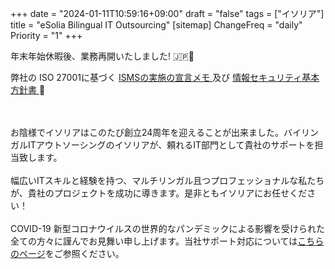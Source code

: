 +++
date = "2024-01-11T10:59:16+09:00"
draft = "false"
tags = ["イソリア"]
title = "eSolia Bilingual IT Outsourcing"
[sitemap]
  ChangeFreq = "daily"
  Priority = "1"
+++

<!-- <span class="tag is-danger is-large">12月28日から1月4日まで年末年始休暇中。あけましておめでとうございます！ 🇯🇵㊗️</span><br><br>   -->
<!-- <span class="tag is-danger is-large">8月16日までお盆休暇中。🇯🇵🪷</span><br> -->
<!-- <span class="tag is-danger is-large">お盆の後、業務再開いたしました! 🇯🇵🪷</span><br>  -->
<span class="tag is-danger is-large">年末年始休暇後、業務再開いたしました! 🇯🇵🎍</span><br>
<!-- <a href="/post/20210222-esolia-office-move-to-shiodome/" class="button is-danger is-size-6-mobile is-medium">引っ越しました! 🎉</a> -->
<!-- <span class="tag is-danger is-large">イソリアはペーパーレス実施中で、お見積もり、納品書、請求書や</span> -->
<!-- <span class="tag is-danger is-large">レポートなどのPDFをメールの配信のみとさせて頂いております。</span> -->
<!-- <span class="tag is-danger is-large">ご理解、ご協力の程、誠にありがとうございます。♻️</span> -->

<span class="tag is-danger is-large">弊社の ISO 27001に基づく <a href="https://esolia.pro/ismsexecmemo" class="has-text-esolia-yellow-2"> ISMSの実施の宣言メモ </a> 及び <a href="https://esolia.pro/basesecpol" class="has-text-esolia-yellow-2"> 情報セキュリティ基本⽅針書 </a> 🚀</span>

<br><br>
お陰様でイソリアはこのたび<span class="has-text-esolia-yellow-2">創立24周年</span>を迎えることが出来ました。バイリンガルITアウトソーシングのイソリアが、頼れるIT部門として貴社のサポートを担当致します。<br><br>
幅広いITスキルと経験を持つ、マルチリンガル且つプロフェッショナルな私たちが、貴社のプロジェクトを成功に導きます。是非ともイソリアにお任せください！
<br><br>
COVID-19 新型コロナウイルスの世界的なパンデミックによる影響を受けられた全ての方々に謹んでお見舞い申し上げます。当社サポート対応については[こちらのページ](/post/covid-19-state-of-emergency-4/)をご参照ください。
